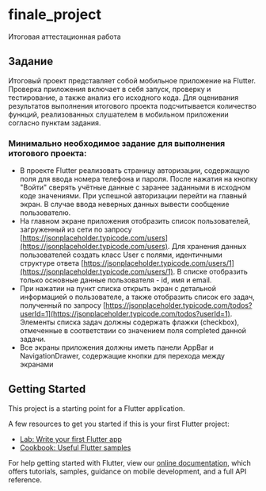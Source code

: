 # finale_project

Итоговая аттестационная работа


## Задание

Итоговый проект представляет собой мобильное приложение на Flutter.
Проверка приложения включает в себя запуск, проверку и тестирование, а также анализ его исходного кода.
Для оценивания результатов выполнения итогового проекта подсчитывается количество функций, реализованных слушателем в мобильном приложении согласно пунктам задания.

### Минимально необходимое задание для выполнения итогового проекта:

- В проекте Flutter реализовать страницу авторизации, содержащую поля для ввода номера телефона и пароля.
  После нажатия на кнопку "Войти" сверять учётные данные с заранее заданными в исходном коде значениями.
  При успешной авторизации перейти на главный экран. В случае ввода неверных данных вывести сообщение пользователю.
- На главном экране приложения отобразить список пользователей, загруженный из сети по запросу [https://jsonplaceholder.typicode.com/users](https://jsonplaceholder.typicode.com/users).
  Для хранения данных пользователей создать класс User с полями, идентичными структуре ответа [https://jsonplaceholder.typicode.com/users/1](https://jsonplaceholder.typicode.com/users/1).
  В списке отобразить только основные данные пользователя - id, имя и email.
- При нажатии на пункт списка открыть экран с детальной информацией о пользователе, а также отобразить список его задач,
  полученный по запросу [https://jsonplaceholder.typicode.com/todos?userId=1](https://jsonplaceholder.typicode.com/todos?userId=1).
  Элементы списка задач должны содержать флажки (checkbox), отмеченные в соответствии со значением поля completed данной задачи.
- Все экраны приложения должны иметь панели AppBar и NavigationDrawer, содержащие кнопки для перехода между экранами



## Getting Started

This project is a starting point for a Flutter application.

A few resources to get you started if this is your first Flutter project:

- [Lab: Write your first Flutter app](https://flutter.dev/docs/get-started/codelab)
- [Cookbook: Useful Flutter samples](https://flutter.dev/docs/cookbook)

For help getting started with Flutter, view our
[online documentation](https://flutter.dev/docs), which offers tutorials,
samples, guidance on mobile development, and a full API reference.